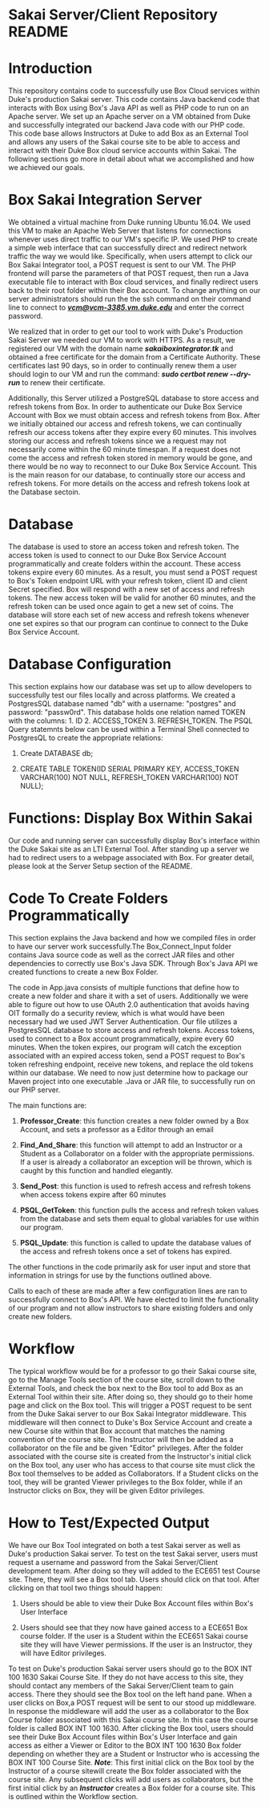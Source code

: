 # Sakai Server/Client Repository README

# Introduction

This repository contains code to successfully use Box Cloud services within Duke's production Sakai server. This code contains Java backend code
that interacts with Box using Box's Java API as well as PHP code to run on an Apache server. We set up an Apache server on a VM obtained
from Duke and successfully integrated our backend Java code with our PHP code. This code base allows Instructors at Duke to add Box as an
External Tool and allows any users of the Sakai course site to be able to access and interact with their Duke Box cloud service accounts 
within Sakai. The following sections go more in detail about what we accomplished and how we achieved our goals.
 
# Box Sakai Integration Server

We obtained a virtual machine from Duke running Ubuntu 16.04. We used this VM to make an Apache Web Server that listens
for connections whenever uses direct traffic to our VM's specific IP. We used PHP to create a simple web interface that
can successfully direct and redirect network traffic the way we would like. Specifically, when users attempt to click
our Box Sakai Integrator tool, a POST request is sent to our VM. The PHP frontend will parse the parameters of that 
POST request, then run a Java executable file to interact with Box cloud services, and finally redirect users back to
their root folder within their Box account. To change anything on our server administrators should run the
the ssh command on their command line to connect to ***vcm@vcm-3385.vm.duke.edu*** and enter the correct password.

We realized that in order to get our tool to work with Duke's Production Sakai Server we needed our VM to work with HTTPS.
As a result, we registered our VM with the domain name ***sakaiboxintegrator.tk*** and obtained a free certificate for the 
domain from a Certificate Authority. These certificates last 90 days, so in order to continually renew them a user should
login to our VM and run the command: ***sudo certbot renew --dry-run*** to renew their certificate. 

Additionally, this Server utilized a PostgreSQL database to store access and refresh tokens from Box. In order to authenticate
our Duke Box Service Account with Box we must obtain access and refresh tokens from Box. After we initially obtained our access
and refresh tokens, we can continually refresh our access tokens after they expire every 60 minutes. This involves storing our 
access and refresh tokens since we a request may not necessarily come within the 60 minute timespan. If a request does not come
the access and refresh token stored in memory would be gone, and there would be no way to reconnect to our Duke Box Service Account.
This is the main reason for our database, to continually store our access and refresh tokens. For more details on the access and 
refresh tokens look at the Database sectoin.
 
# Database

The database is used to store an access token and refresh token. The access token is used to connect to our
Duke Box Service Account programmatically and create folders within the account. These access tokens expire
every 60 minutes. As a result, you must send a POST request to Box's Token endpoint URL with your refresh 
token, client ID and client Secret specified. Box will respond with a new set of access and refresh tokens.
The new access token will be valid for another 60 minutes, and the refresh token can be used once again
to get a new set of coins. The database will store each set of new access and refresh tokens whenever
one set expires so that our program can continue to connect to the Duke Box Service Account. 
 
# Database Configuration

This section explains how our database was set up to allow developers to successfully test our files locally and across platforms.
 We created a PostgresSQL database named "db" with a username: "postgres" and password: "passw0rd". This database
holds one relation named TOKEN with the columns: 1. ID 2. ACCESS_TOKEN 3. REFRESH_TOKEN.
The PSQL Query statemnts below can be used within a Terminal Shell connected to PostgresQL
to create the appropriate relations: 
 
1. Create DATABASE db;

2. CREATE TABLE TOKEN(ID SERIAL PRIMARY KEY, ACCESS_TOKEN VARCHAR(100) NOT NULL, REFRESH_TOKEN VARCHAR(100) NOT NULL);

 
 
# Functions: Display Box Within Sakai

Our code and running server can successfully display Box's interface within the Duke Sakai site as an LTI External Tool. 
After standing up a server we had to redirect users to a webpage associated with Box. For greater detail, please
look at the Server Setup section of the README.

# Code To Create Folders Programmatically

This section explains the Java backend and how we compiled files in order to have our server work successfully.The Box_Connect_Input folder 
contains Java source code as well as the correct JAR files and other dependencies to correctly use Box's Java SDK. Through Box's Java API
we created functions to create a new Box Folder.

The code in App.java consists of multiple functions that define how to create a new folder and share it with a set of users. Additionally we were able to figure out how to use OAuth 2.0 authentication that avoids having OIT formally do a security review, which is what would have been necessary had we used JWT Server Authentication. Our file utilizes a PostgresSQL database to store access and refresh tokens. Access tokens, used to connect to a Box account programmatically, expire every 60 minutes. When the token expires, our program will catch the exception associated with an expired access token, send a POST request to Box's token refreshing endpoint, receive new tokens, and replace the old tokens within our database. We need to now just determine how to package our Maven project into one executable .Java or JAR file, to successfully run on our PHP server.

 The main functions are: 

1. **Professor_Create**: this function creates a new folder owned by a Box Account, and sets a professor as a Editor through an email

2. **Find_And_Share**: this function will attempt to add an Instructor or a Student as a Collaborator on a folder with the appropriate permissions. If a user is already a collaborator an exception will be thrown, which is caught by this function and handled elegantly. 

3. **Send_Post**: this function is used to refresh access and refresh tokens when access tokens expire after 60 minutes

4. **PSQL_GetToken**: this function pulls the access and refresh token values from the database and sets them equal to global variables for use within our program.

5. **PSQL_Update**: this function is called to update the database values of the access and refresh tokens once a set of tokens has expired.

The other functions in the code primarily ask for user input and store that information in strings for use by the functions outlined above.

Calls to each of these are made after a few configuration lines are ran to successfully connect to Box's API. We have elected to limit the functionality of our program and not allow instructors to share existing folders and only create new folders.


# Workflow
The typical workflow would be for a professor to go their Sakai course site, go to the Manage Tools section of the course site, 
scroll down to the External Tools, and check the box next to the Box tool to add Box as an External Tool within their site.
 After doing so, they should go to their home page and click on the Box tool. This will trigger a POST request to be sent
 from the Duke Sakai server to our Box Sakai Integrator middleware. This middleware will then connect to Duke's Box Service Account
 and create a new Course site within that Box account that  matches the naming convention of the course site. The Instructor will then
 be added as a collaborator on the file and be given "Editor" privileges. After the folder associated with the course site is created 
 from the Instructor's initial click on the Box tool, any user who has access to that course site must click the Box  tool themselves to 
 be added as Collaborators. If a Student clicks on the tool, they will be granted Viewer privileges to the Box folder, while if an 
 Instructor clicks on Box, they will be given Editor privileges.
 
 # How to Test/Expected Output
We have our Box Tool integrated on both a test Sakai server as well as Duke's production Sakai server. To test on the test Sakai server,
users must request a username and password from the Sakai Server/Client development team. After doing so they will added to the ECE651
test Course site. There, they will see a Box tool tab. Users should click on that tool. After clicking on that tool two things should happen:
1. Users should be able to view their Duke Box Account files within Box's User Interface

2. Users should see that they now have gained access to a ECE651 Box course folder. If the user is a Student within the ECE651 Sakai
course site they will have Viewer permissions. If the user is an Instructor, they will have Editor privileges.

To test on Duke's production Sakai server users should go to the BOX INT 100 1630 Sakai Course Site. If they do not have access to this site, 
they should contact any members of the Sakai  Server/Client team to gain access. There they should see the Box tool on the left hand
pane. When a user clicks on Box,a POST request will be sent to our stood up middleware. In response the middleware will add the user 
as a collaborator to the Box Course folder associated with this Sakai course site. In this case the course folder is called BOX INT 100 1630.
After clicking the Box tool, users should see their Duke Box Account files within Box's User Interface and gain access as either a Viewer or
Editor to the BOX INT 100 1630 Box folder depending on whether they are a Student or Instructor who is accessing the BOX INT 100 Course Site.
***Note***: This first initial click on the Box tool by the Instructor of a course sitewill create the Box folder associated with the course site.
Any subsequent clicks will add users as collaborators, but the first initial click by an ***Instructor*** creates a Box folder for a 
course site. This is outlined within the Workflow section.





            
